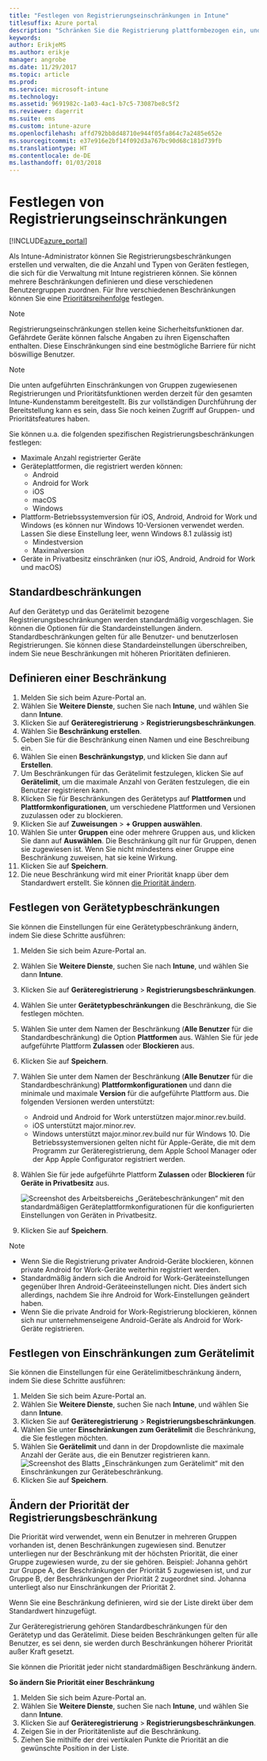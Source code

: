 ```yaml
---
title: "Festlegen von Registrierungseinschränkungen in Intune"
titlesuffix: Azure portal
description: "Schränken Sie die Registrierung plattformbezogen ein, und legen Sie in Intune einen Grenzwert für die Geräteregistrierung fest. \""
keywords: 
author: ErikjeMS
ms.author: erikje
manager: angrobe
ms.date: 11/29/2017
ms.topic: article
ms.prod: 
ms.service: microsoft-intune
ms.technology: 
ms.assetid: 9691982c-1a03-4ac1-b7c5-73087be8c5f2
ms.reviewer: dagerrit
ms.suite: ems
ms.custom: intune-azure
ms.openlocfilehash: affd792bb8d48710e944f05fa864c7a2485e652e
ms.sourcegitcommit: e37e916e2bf14f092d3a767bc90d68c181d739fb
ms.translationtype: HT
ms.contentlocale: de-DE
ms.lasthandoff: 01/03/2018
---
```

# <a name="set-enrollment-restrictions"></a>Festlegen von Registrierungseinschränkungen

[!INCLUDE[azure_portal](./includes/azure_portal.md)]

Als Intune-Administrator können Sie Registrierungsbeschränkungen erstellen und verwalten, die die Anzahl und Typen von Geräten festlegen, die sich für die Verwaltung mit Intune registrieren können. Sie können mehrere Beschränkungen definieren und diese verschiedenen Benutzergruppen zuordnen. Für Ihre verschiedenen Beschränkungen können Sie eine [Prioritätsreihenfolge](#change-enrollment-restriction-priority) festlegen.

>[!NOTE]
>Registrierungseinschränkungen stellen keine Sicherheitsfunktionen dar. Gefährdete Geräte können falsche Angaben zu ihren Eigenschaften enthalten. Diese Einschränkungen sind eine bestmögliche Barriere für nicht böswillige Benutzer.

>[!NOTE]
>Die unten aufgeführten Einschränkungen von Gruppen zugewiesenen Registrierungen und Prioritätsfunktionen werden derzeit für den gesamten Intune-Kundenstamm bereitgestellt. Bis zur vollständigen Durchführung der Bereitstellung kann es sein, dass Sie noch keinen Zugriff auf Gruppen- und Prioritätsfeatures haben. 

Sie können u.a. die folgenden spezifischen Registrierungsbeschränkungen festlegen:

- Maximale Anzahl registrierter Geräte
- Geräteplattformen, die registriert werden können:
  - Android
  - Android for Work
  - iOS
  - macOS
  - Windows
- Plattform-Betriebssystemversion für iOS, Android, Android for Work und Windows (es können nur Windows 10-Versionen verwendet werden. Lassen Sie diese Einstellung leer, wenn Windows 8.1 zulässig ist)
  - Mindestversion
  - Maximalversion
- Geräte in Privatbesitz einschränken (nur iOS, Android, Android for Work und macOS)

## <a name="default-restrictions"></a>Standardbeschränkungen

Auf den Gerätetyp und das Gerätelimit bezogene Registrierungsbeschränkungen werden standardmäßig vorgeschlagen. Sie können die Optionen für die Standardeinstellungen ändern. Standardbeschränkungen gelten für alle Benutzer- und benutzerlosen Registrierungen. Sie können diese Standardeinstellungen überschreiben, indem Sie neue Beschränkungen mit höheren Prioritäten definieren.

## <a name="create-a-restriction"></a>Definieren einer Beschränkung

1. Melden Sie sich beim Azure-Portal an.
2. Wählen Sie **Weitere Dienste**, suchen Sie nach **Intune**, und wählen Sie dann **Intune**.
3. Klicken Sie auf **Geräteregistrierung** > **Registrierungsbeschränkungen**.
4. Wählen Sie **Beschränkung erstellen**.
5. Geben Sie für die Beschränkung einen Namen und eine Beschreibung ein.
6. Wählen Sie einen **Beschränkungstyp**, und klicken Sie dann auf **Erstellen**.
7. Um Beschränkungen für das Gerätelimit festzulegen, klicken Sie auf **Gerätelimit**, um die maximale Anzahl von Geräten festzulegen, die ein Benutzer registrieren kann.
8. Klicken Sie für Beschränkungen des Gerätetyps auf **Plattformen** und **Plattformkonfigurationen**, um verschiedene Plattformen und Versionen zuzulassen oder zu blockieren.
9. Klicken Sie auf **Zuweisungen** > **+ Gruppen auswählen**.
10. Wählen Sie unter **Gruppen** eine oder mehrere Gruppen aus, und klicken Sie dann auf **Auswählen**. Die Beschränkung gilt nur für Gruppen, denen sie zugewiesen ist. Wenn Sie nicht mindestens einer Gruppe eine Beschränkung zuweisen, hat sie keine Wirkung.
11. Klicken Sie auf **Speichern**.
12. Die neue Beschränkung wird mit einer Priorität knapp über dem Standardwert erstellt. Sie können [die Priorität ändern](#change-enrollment-restriction-priority).

## <a name="set-device-type-restrictions"></a>Festlegen von Gerätetypbeschränkungen

Sie können die Einstellungen für eine Gerätetypbeschränkung ändern, indem Sie diese Schritte ausführen:

1. Melden Sie sich beim Azure-Portal an.
2. Wählen Sie **Weitere Dienste**, suchen Sie nach **Intune**, und wählen Sie dann **Intune**.
3. Klicken Sie auf **Geräteregistrierung** > **Registrierungsbeschränkungen**.
4. Wählen Sie unter **Gerätetypbeschränkungen** die Beschränkung, die Sie festlegen möchten.
5. Wählen Sie unter dem Namen der Beschränkung (**Alle Benutzer** für die Standardbeschränkung) die Option **Plattformen** aus. Wählen Sie für jede aufgeführte Plattform **Zulassen** oder **Blockieren** aus.
6. Klicken Sie auf **Speichern**.
7. Wählen Sie unter dem Namen der Beschränkung (**Alle Benutzer** für die Standardbeschränkung) **Plattformkonfigurationen** und dann die minimale und maximale **Version** für die aufgeführte Plattform aus. Die folgenden Versionen werden unterstützt:
   - Android und Android for Work unterstützen major.minor.rev.build.
   - iOS unterstützt major.minor.rev.
   - Windows unterstützt major.minor.rev.build nur für Windows 10.
   Die Betriebssystemversionen gelten nicht für Apple-Geräte, die mit dem Programm zur Geräteregistrierung, dem Apple School Manager oder der App Apple Configurator registriert werden. 
8. Wählen Sie für jede aufgeführte Plattform **Zulassen** oder **Blockieren** für **Geräte in Privatbesitz** aus.

    ![Screenshot des Arbeitsbereichs „Gerätebeschränkungen“ mit den standardmäßigen Geräteplattformkonfigurationen für die konfigurierten Einstellungen von Geräten in Privatbesitz.](media/device-restrictions-platform-configurations.png)
9. Klicken Sie auf **Speichern**.

>[!NOTE]
>- Wenn Sie die Registrierung privater Android-Geräte blockieren, können private Android for Work-Geräte weiterhin registriert werden.
>- Standardmäßig ändern sich die Android for Work-Geräteeinstellungen gegenüber Ihren Android-Geräteeinstellungen nicht. Dies ändert sich allerdings, nachdem Sie ihre Android for Work-Einstellungen geändert haben.
>- Wenn Sie die private Android for Work-Registrierung blockieren, können sich nur unternehmenseigene Android-Geräte als Android for Work-Geräte registrieren.

## <a name="set-device-limit-restrictions"></a>Festlegen von Einschränkungen zum Gerätelimit

Sie können die Einstellungen für eine Gerätelimitbeschränkung ändern, indem Sie diese Schritte ausführen:

1. Melden Sie sich beim Azure-Portal an.
2. Wählen Sie **Weitere Dienste**, suchen Sie nach **Intune**, und wählen Sie dann **Intune**.
3. Klicken Sie auf **Geräteregistrierung** > **Registrierungsbeschränkungen**.
4. Wählen Sie unter **Einschränkungen zum Gerätelimit** die Beschränkung, die Sie festlegen möchten.
5. Wählen Sie **Gerätelimit** und dann in der Dropdownliste die maximale Anzahl der Geräte aus, die ein Benutzer registrieren kann.
    ![Screenshot des Blatts „Einschränkungen zum Gerätelimit“ mit den Einschränkungen zur Gerätebeschränkung.](./media/device-restrictions-limit.png)
6. Klicken Sie auf **Speichern**.

## <a name="change-enrollment-restriction-priority"></a>Ändern der Priorität der Registrierungsbeschränkung

Die Priorität wird verwendet, wenn ein Benutzer in mehreren Gruppen vorhanden ist, denen Beschränkungen zugewiesen sind. Benutzer unterliegen nur der Beschränkung mit der höchsten Priorität, die einer Gruppe zugewiesen wurde, zu der sie gehören. Beispiel: Johanna gehört zur Gruppe A, der Beschränkungen der Priorität 5 zugewiesen ist, und zur Gruppe B, der Beschränkungen der Priorität 2 zugeordnet sind. Johanna unterliegt also nur Einschränkungen der Priorität 2. 

Wenn Sie eine Beschränkung definieren, wird sie der Liste direkt über dem Standardwert hinzugefügt.

Zur Geräteregistrierung gehören Standardbeschränkungen für den Gerätetyp und das Gerätelimit. Diese beiden Beschränkungen gelten für alle Benutzer, es sei denn, sie werden durch Beschränkungen höherer Priorität außer Kraft gesetzt. 

Sie können die Priorität jeder nicht standardmäßigen Beschränkung ändern. 

**So ändern Sie Priorität einer Beschränkung**

1. Melden Sie sich beim Azure-Portal an.
2. Wählen Sie **Weitere Dienste**, suchen Sie nach **Intune**, und wählen Sie dann **Intune**.
3. Klicken Sie auf **Geräteregistrierung** > **Registrierungsbeschränkungen**.
4. Zeigen Sie in der Prioritätenliste auf die Beschränkung.
5. Ziehen Sie mithilfe der drei vertikalen Punkte die Priorität an die gewünschte Position in der Liste.





